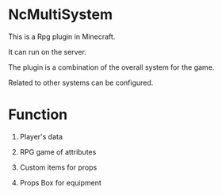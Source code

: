# NcMultiSystem 
This is a Rpg plugin in Minecraft.
 
It can run on the server.
 
The plugin is a combination of the overall system for the game.
 
Related to other systems can be configured.
 
# Function
1. Player's data
 
2. RPG game of attributes
 
3. Custom items for props
 
4. Props Box for equipment
